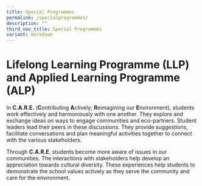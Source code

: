 ```yaml
---
title: Special Programmes
permalink: /specialprogrammes/
description: ""
third_nav_title: Special Programmes
variant: markdown
---
```

# Lifelong Learning Programme (LLP) and Applied Learning Programme (ALP)

In **C.A.R.E.** (**C**ontributing **A**ctively; **R**eimagining our **E**nvironment), students work effectively and harmoniously with one another. They explore and exchange ideas on ways to engage communities and eco-partners. Student leaders lead their peers in these discussions. They provide suggestions, facilitate conversations and plan meaningful activities together to connect with the various stakeholders.


Through **C.A.R.E**, students become more aware of issues in our communities. The interactions with stakeholders help develop an appreciation towards cultural diversity. These experiences help students to demonstrate the school values actively as they serve the community and care for the environment.